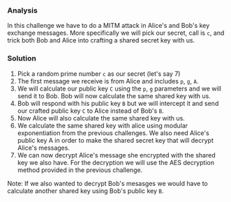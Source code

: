 ### Analysis
In this challenge we have to do a MITM attack in Alice's and Bob's key exchange messages. More specifically we will pick our secret, call is `c`, and trick both Bob and Alice into crafting a shared secret key with us.

### Solution
1. Pick a random prime number `c` as our secret (let's say 7)
2. The first message we receive is from Alice and includes `p`, `g`, `A`.
3. We will calculate our public key `C` using the `p`, `g` parameters and we will send it to Bob. Bob will now calculate the same shared key with us.
4. Bob will respond with his public key `B` but we will intercept it and send our crafted public key `C` to Alice instead of Bob's `B`.
5. Now Alice will also calculate the same shared key with us.
6. We calculate the same shared key with alice using modular exponentiation from the previous challenges. We also need Alice's public key A in order to make the shared secret key that will decrypt Alice's messages.
7. We can now decrypt Alice's message she encrypted with the shared key we also have. For the decryption we will use the AES decryption method provided in the previous challenge.

Note: If we also wanted to decrypt Bob's mesasges we would have to calculate another shared key using Bob's public key `B`.

